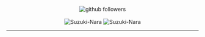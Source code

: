 <p align="center">
    <img src="https://img.shields.io/github/followers/Suzuki-Nara?label=Follow&style=social" alt="github followers" /><br>
    <br>
    <img src="https://github-readme-stats.vercel.app/api?username=Suzuki-Nara&show_icons=true&theme=midnight-purple" alt="Suzuki-Nara" />
    <img src="https://github-readme-stats.vercel.app/api/top-langs/?username=Suzuki-Nara&theme=midnight-purple" alt="Suzuki-Nara" />
</p>
<hr>
